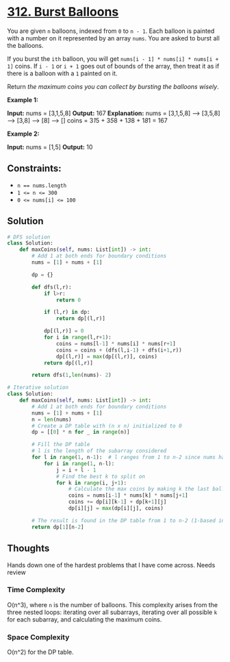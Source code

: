 # [312. Burst Balloons](https://leetcode.com/problems/burst-balloons/)

You are given `n` balloons, indexed from `0` to `n - 1`. Each balloon is painted with a number on it represented by an array `nums`. You are asked to burst all the balloons.

If you burst the `ith` balloon, you will get `nums[i - 1] * nums[i] * nums[i + 1]` coins. If `i - 1` or `i + 1` goes out of bounds of the array, then treat it as if there is a balloon with a `1` painted on it.

Return *the maximum coins you can collect by bursting the balloons wisely*.

**Example 1:**

**Input:** nums = [3,1,5,8]
**Output:** 167
**Explanation:**
nums = [3,1,5,8] --> [3,5,8] --> [3,8] --> [8] --> []
coins = 3*1*5 + 3*5*8 + 1*3*8 + 1*8*1 = 167

**Example 2:**

**Input:** nums = [1,5]
**Output:** 10

## **Constraints:**

- `n == nums.length`
- `1 <= n <= 300`
- `0 <= nums[i] <= 100`

## Solution

```python
# DFS solution
class Solution:
    def maxCoins(self, nums: List[int]) -> int:
        # Add 1 at both ends for boundary conditions
        nums = [1] + nums + [1]

        dp = {}

        def dfs(l,r):
            if l>r:
                return 0

            if (l,r) in dp:
                return dp[(l,r)]

            dp[(l,r)] = 0
            for i in range(l,r+1):
                coins = nums[l-1] * nums[i] * nums[r+1]
                coins = coins + (dfs(l,i-1) + dfs(i+1,r))
                dp[(l,r)] = max(dp[(l,r)], coins)
            return dp[(l,r)]

        return dfs(1,len(nums)- 2)
```

```python
# Iterative solution
class Solution:
    def maxCoins(self, nums: List[int]) -> int:
        # Add 1 at both ends for boundary conditions
        nums = [1] + nums + [1]
        n = len(nums)
        # Create a DP table with (n x n) initialized to 0
        dp = [[0] * n for _ in range(n)]

        # Fill the DP table
        # l is the length of the subarray considered
        for l in range(1, n-1):  # l ranges from 1 to n-2 since nums has been padded with 1's
            for i in range(1, n-l):
                j = i + l - 1
                # Find the best k to split on
                for k in range(i, j+1):
                    # Calculate the max coins by making k the last balloon to burst
                    coins = nums[i-1] * nums[k] * nums[j+1]
                    coins += dp[i][k-1] + dp[k+1][j]
                    dp[i][j] = max(dp[i][j], coins)

        # The result is found in the DP table from 1 to n-2 (1-based index of the original nums)
        return dp[1][n-2]

```

## Thoughts

Hands down one of the hardest problems that I have come across. Needs review

### Time Complexity

O(n^3), where `n` is the number of balloons. This complexity arises from the three nested loops: iterating over all subarrays, iterating over all possible `k` for each subarray, and calculating the maximum coins.

### Space Complexity

O(n^2) for the DP table.
